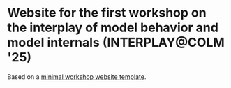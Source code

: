 # Website for the first workshop on the interplay of model behavior and model internals (INTERPLAY@COLM '25)

Based on a [minimal workshop website template](https://github.com/evanwill/workshop-template).

